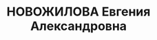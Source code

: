 ---
title: НОВОЖИЛОВА Евгения Александровна
description: 'Род. в 1904, Эстляндская губ. Проживала: г. Енисейск. Домохозяйка.

  Арестована 19.10.1936. Обв.: участие в к.-р. организации. Приговор: ВК ВС СССР,
  24.04.1937 – 8 лет ИТЛ.

  Реабилитирована ВК ВС СССР 15.04.1958'
---